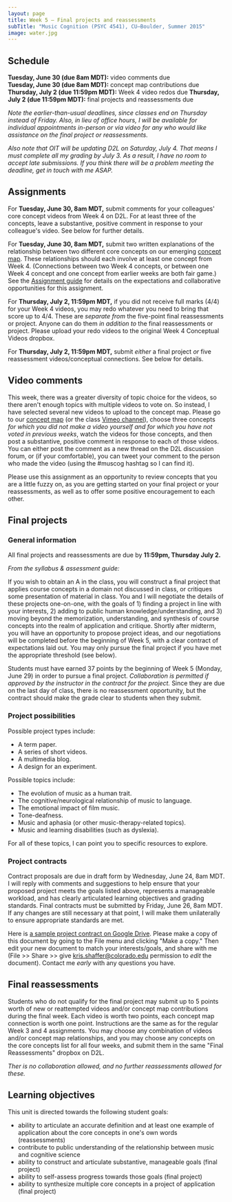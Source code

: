 ```yaml
---
layout: page
title: Week 5 – Final projects and reassessments
subTitle: "Music Cognition (PSYC 4541), CU–Boulder, Summer 2015"
image: water.jpg
---
```


## Schedule

**Tuesday, June 30 (due 8am MDT):** video comments due  
**Tuesday, June 30 (due 8am MDT):** concept map contributions due  
**Thursday, July 2 (due 11:59pm MDT):** Week 4 video redos due
**Thursday, July 2 (due 11:59pm MDT):** final projects and reassessments due

*Note the earlier-than-usual deadlines, since classes end on Thursday instead of Friday. Also, in lieu of office hours, I will be available for individual appointments in-person or via video for any who would like assistance on the final project or reassessments.*

*Also note that OIT will be updating D2L on Saturday, July 4. That means I must complete all my grading by July 3. As a result, I have no room to accept late submissions. If you think there will be a problem meeting the deadline, get in touch with me ASAP.*

## Assignments

For **Tuesday, June 30, 8am MDT,** submit comments for your colleagues' core concept videos from Week 4 on D2L. For at least three of the concepts, leave a substantive, positive comment in response to your colleague's video. See below for further details.

For **Tuesday, June 30, 8am MDT,** submit two written explanations of the relationship between two different core concepts on our emerging [concept map](https://prezi.com/ntsoqg1f9m7i/music-cognition/). These relationships should each involve at least one concept from Week 4. (Connections between two Week 4 concepts, or between one Week 4 concept and one concept from earlier weeks are both fair game.) See the [Assignment guide](/assessments/) for details on the expectations and collaborative opportunities for this assignment.

For **Thursday, July 2, 11:59pm MDT,** if you did not receive full marks (4/4) for your Week 4 videos, you may redo whatever you need to bring that score up to 4/4. These are *separate from* the five-point final reassessments or project. Anyone can do them *in addition to* the final reassessments or project. Please upload your redo videos to the original Week 4 Conceptual Videos dropbox.

For **Thursday, July 2, 11:59pm MDT,** submit *either* a final project *or* five reassessment videos/conceptual connections. See below for details.


## Video comments

This week, there was a greater diversity of topic choice for the videos, so there aren't enough topics with multiple videos to vote on. So instead, I have selected several new videos to upload to the concept map. Please go to our [concept map](https://prezi.com/ntsoqg1f9m7i/music-cognition/) (or the class [Vimeo channel](https://vimeo.com/channels/917196)), choose three concepts *for which you did not make a video yourself and for which you have not voted in previous weeks*, watch the videos for those concepts, and then post a substantive, positive comment in response to each of those videos. You can either post the comment as a new thread on the D2L discussion forum, or (if your comfortable), you can tweet your comment to the person who made the video (using the #muscog hashtag so I can find it).

Please use this assignment as an opportunity to review concepts that you are a little fuzzy on, as you are getting started on your final project or your reassessments, as well as to offer some positive encouragement to each other.


## Final projects

### General information

All final projects and reassessments are due by **11:59pm, Thursday July 2.**

*From the syllabus & assessment guide:*

If you wish to obtain an A in the class, you will construct a final project that applies course concepts in a domain not discussed in class, or critiques some presentation of material in class. You and I will negotiate the details of these projects one-on-one, with the goals of 1) finding a project in line with your interests, 2) adding to public human knowledge/understanding, and 3) moving beyond the memorization, understanding, and synthesis of course concepts into the realm of application and critique. Shortly after midterm, you will have an opportunity to propose project ideas, and our negotiations will be completed before the beginning of Week 5, with a clear contract of expectations laid out. You may only pursue the final project if you have met the appropriate threshold (see below).

Students must have earned 37 points by the beginning of Week 5 (Monday, June 29) in order to pursue a final project. *Collaboration is permitted if approved by the instructor in the contract for the project.* Since they are due on the last day of class, there is no reassessment opportunity, but the contract should make the grade clear to students when they submit.

### Project possibilities

Possible project types include:

- A term paper.  
- A series of short videos.  
- A multimedia blog.  
- A design for an experiment.  

Possible topics include:

- The evolution of music as a human trait.  
- The cognitive/neurological relationship of music to language.  
- The emotional impact of film music.  
- Tone-deafness.  
- Music and aphasia (or other music-therapy-related topics).  
- Music and learning disabilities (such as dyslexia).  

For all of these topics, I can point you to specific resources to explore.

### Project contracts

Contract proposals are due in draft form by Wednesday, June 24, 8am MDT. I will reply with comments and suggestions to help ensure that your proposed project meets the goals listed above, represents a manageable workload, and has clearly articulated learning objectives and grading standards. Final contracts must be submitted by Friday, June 26, 8am MDT. If any changes are still necessary at that point, I will make them unilaterally to ensure appropriate standards are met.

Here is [a sample project contract on Google Drive](https://docs.google.com/document/d/1ioK0rbBb98R6TSG4mBBfjH0ri_9Xz5Iva46qTkRExUs/edit?usp=sharing). Please make a copy of this document by going to the File menu and clicking "Make a copy." Then edit your new document to match your interests/goals, and share with me (File >> Share >> give kris.shaffer@colorado.edu permission to *edit* the document). Contact me *early* with any questions you have.

## Final reassessments

Students who do not qualify for the final project may submit up to 5 points worth of new or reattempted videos and/or concept map contributions during the final week. Each video is worth two points, each concept map connection is worth one point. Instructions are the same as for the regular Week 3 and 4 assignments. You may choose any combination of videos and/or concept map relationships, and you may choose any concepts on the core concepts list for all four weeks, and submit them in the same "Final Reassessments" dropbox on D2L.

*Ther is no collaboration allowed, and no further reassessments allowed for these.*

## Learning objectives

This unit is directed towards the following student goals:

- ability to articulate an accurate definition and at least one example of application about the core concepts in one's own words (reassessments)  
- contribute to public understanding of the relationship between music and cognitive science  
- ability to construct and articulate substantive, manageable goals (final project)  
- ability to self-assess progress towards those goals (final project)  
- ability to synthesize multiple core concepts in a project of application (final project)